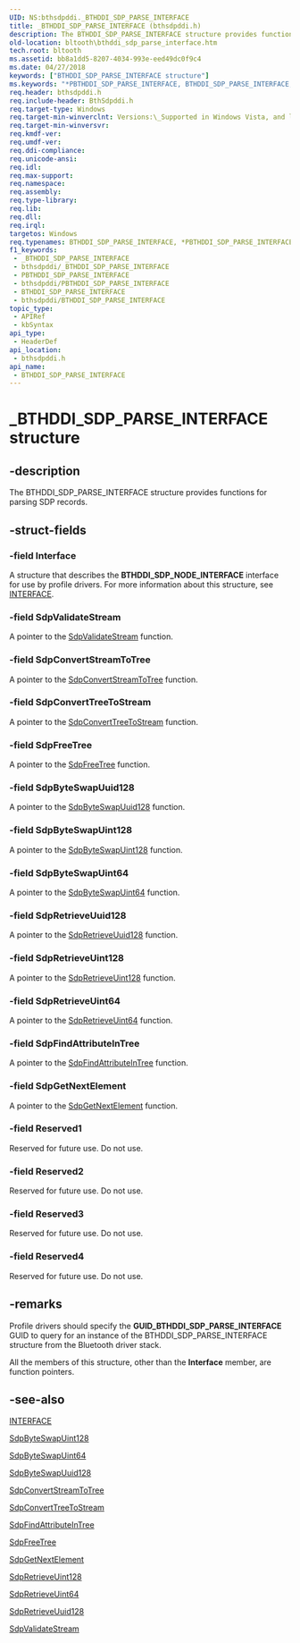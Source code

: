 ```yaml
---
UID: NS:bthsdpddi._BTHDDI_SDP_PARSE_INTERFACE
title: _BTHDDI_SDP_PARSE_INTERFACE (bthsdpddi.h)
description: The BTHDDI_SDP_PARSE_INTERFACE structure provides functions for parsing SDP records.
old-location: bltooth\bthddi_sdp_parse_interface.htm
tech.root: bltooth
ms.assetid: bb8a1dd5-8207-4034-993e-eed49dc0f9c4
ms.date: 04/27/2018
keywords: ["BTHDDI_SDP_PARSE_INTERFACE structure"]
ms.keywords: "*PBTHDDI_SDP_PARSE_INTERFACE, BTHDDI_SDP_PARSE_INTERFACE, BTHDDI_SDP_PARSE_INTERFACE structure [Bluetooth Devices], PBTHDDI_SDP_PARSE_INTERFACE, PBTHDDI_SDP_PARSE_INTERFACE structure pointer [Bluetooth Devices], _BTHDDI_SDP_PARSE_INTERFACE, bltooth.bthddi_sdp_parse_interface, bth_structs_9c26fcf9-b84e-4b8d-a6bd-f897428cb921.xml, bthsdpddi/BTHDDI_SDP_PARSE_INTERFACE, bthsdpddi/PBTHDDI_SDP_PARSE_INTERFACE"
req.header: bthsdpddi.h
req.include-header: BthSdpddi.h
req.target-type: Windows
req.target-min-winverclnt: Versions:\_Supported in Windows Vista, and later.
req.target-min-winversvr: 
req.kmdf-ver: 
req.umdf-ver: 
req.ddi-compliance: 
req.unicode-ansi: 
req.idl: 
req.max-support: 
req.namespace: 
req.assembly: 
req.type-library: 
req.lib: 
req.dll: 
req.irql: 
targetos: Windows
req.typenames: BTHDDI_SDP_PARSE_INTERFACE, *PBTHDDI_SDP_PARSE_INTERFACE
f1_keywords:
 - _BTHDDI_SDP_PARSE_INTERFACE
 - bthsdpddi/_BTHDDI_SDP_PARSE_INTERFACE
 - PBTHDDI_SDP_PARSE_INTERFACE
 - bthsdpddi/PBTHDDI_SDP_PARSE_INTERFACE
 - BTHDDI_SDP_PARSE_INTERFACE
 - bthsdpddi/BTHDDI_SDP_PARSE_INTERFACE
topic_type:
 - APIRef
 - kbSyntax
api_type:
 - HeaderDef
api_location:
 - bthsdpddi.h
api_name:
 - BTHDDI_SDP_PARSE_INTERFACE
---
```


# _BTHDDI_SDP_PARSE_INTERFACE structure


## -description

The BTHDDI_SDP_PARSE_INTERFACE structure provides functions for parsing SDP records.

## -struct-fields

### -field Interface

A structure that describes the 
     <b>BTHDDI_SDP_NODE_INTERFACE</b> interface for use by profile drivers. For more information about this
     structure, see 
     <a href="/windows-hardware/drivers/ddi/wdm/ns-wdm-_interface">INTERFACE</a>.

### -field SdpValidateStream

A pointer to the 
     <a href="/windows-hardware/drivers/ddi/bthsdpddi/nc-bthsdpddi-pvalidatestream">SdpValidateStream</a> function.

### -field SdpConvertStreamToTree

A pointer to the 
     <a href="/windows-hardware/drivers/ddi/bthsdpddi/nc-bthsdpddi-pconvertstreamtotree">
     SdpConvertStreamToTree</a> function.

### -field SdpConvertTreeToStream

A pointer to the 
     <a href="/windows-hardware/drivers/ddi/bthsdpddi/nc-bthsdpddi-pconverttreetostream">
     SdpConvertTreeToStream</a> function.

### -field SdpFreeTree

A pointer to the 
     <a href="/windows-hardware/drivers/ddi/sdplib/nf-sdplib-sdpfreetree">SdpFreeTree</a> function.

### -field SdpByteSwapUuid128

A pointer to the 
     <a href="/windows-hardware/drivers/ddi/bthsdpddi/nc-bthsdpddi-pbyteswapuuid128">SdpByteSwapUuid128</a> function.

### -field SdpByteSwapUint128

A pointer to the 
     <a href="/windows-hardware/drivers/ddi/bthsdpddi/nc-bthsdpddi-pbyteswapuint128">SdpByteSwapUint128</a> function.

### -field SdpByteSwapUint64

A pointer to the 
     <a href="/windows-hardware/drivers/ddi/bthsdpddi/nc-bthsdpddi-pbyteswapuint64">SdpByteSwapUint64</a> function.

### -field SdpRetrieveUuid128

A pointer to the 
     <a href="/windows-hardware/drivers/ddi/bthsdpddi/nc-bthsdpddi-pretrieveuuid128">SdpRetrieveUuid128</a> function.

### -field SdpRetrieveUint128

A pointer to the 
     <a href="/windows-hardware/drivers/ddi/bthsdpddi/nc-bthsdpddi-pretrieveuint64">SdpRetrieveUint128</a> function.

### -field SdpRetrieveUint64

A pointer to the 
     <a href="/previous-versions/windows/hardware/drivers/ff536845(v=vs.85)">SdpRetrieveUint64</a> function.

### -field SdpFindAttributeInTree

A pointer to the 
     <a href="/windows-hardware/drivers/ddi/sdplib/nf-sdplib-sdpfindattributeintree">
     SdpFindAttributeInTree</a> function.

### -field SdpGetNextElement

A pointer to the 
     <a href="/windows-hardware/drivers/ddi/bthsdpddi/nc-bthsdpddi-pgetnextelement">SdpGetNextElement</a> function.

### -field Reserved1

Reserved for future use. Do not use.

### -field Reserved2

Reserved for future use. Do not use.

### -field Reserved3

Reserved for future use. Do not use.

### -field Reserved4

Reserved for future use. Do not use.

## -remarks

Profile drivers should specify the 
    <b>GUID_BTHDDI_SDP_PARSE_INTERFACE</b> GUID to query for an instance of the BTHDDI_SDP_PARSE_INTERFACE
    structure from the Bluetooth driver stack.

All the members of this structure, other than the 
    <b>Interface</b> member, are function pointers.

## -see-also

<a href="/windows-hardware/drivers/ddi/wdm/ns-wdm-_interface">INTERFACE</a>



<a href="/windows-hardware/drivers/ddi/bthsdpddi/nc-bthsdpddi-pbyteswapuint128">SdpByteSwapUint128</a>



<a href="/windows-hardware/drivers/ddi/bthsdpddi/nc-bthsdpddi-pbyteswapuint64">SdpByteSwapUint64</a>



<a href="/windows-hardware/drivers/ddi/bthsdpddi/nc-bthsdpddi-pbyteswapuuid128">SdpByteSwapUuid128</a>



<a href="/windows-hardware/drivers/ddi/bthsdpddi/nc-bthsdpddi-pconvertstreamtotree">SdpConvertStreamToTree</a>



<a href="/windows-hardware/drivers/ddi/bthsdpddi/nc-bthsdpddi-pconverttreetostream">SdpConvertTreeToStream</a>



<a href="/windows-hardware/drivers/ddi/sdplib/nf-sdplib-sdpfindattributeintree">SdpFindAttributeInTree</a>



<a href="/windows-hardware/drivers/ddi/sdplib/nf-sdplib-sdpfreetree">SdpFreeTree</a>



<a href="/windows-hardware/drivers/ddi/bthsdpddi/nc-bthsdpddi-pgetnextelement">SdpGetNextElement</a>



<a href="/windows-hardware/drivers/ddi/bthsdpddi/nc-bthsdpddi-pretrieveuint64">SdpRetrieveUint128</a>



<a href="/previous-versions/windows/hardware/drivers/ff536845(v=vs.85)">SdpRetrieveUint64</a>



<a href="/windows-hardware/drivers/ddi/bthsdpddi/nc-bthsdpddi-pretrieveuuid128">SdpRetrieveUuid128</a>



<a href="/windows-hardware/drivers/ddi/bthsdpddi/nc-bthsdpddi-pvalidatestream">SdpValidateStream</a>